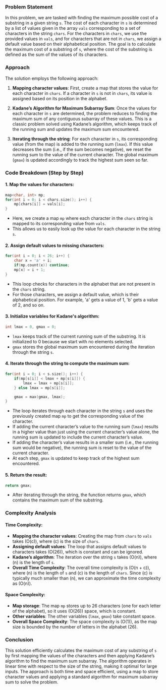 ### Problem Statement

In this problem, we are tasked with finding the maximum possible cost of a substring in a given string `s`. The cost of each character in `s` is determined by a list of values given in the array `vals` corresponding to a set of characters in the string `chars`. For the characters in `chars`, we use the provided values in `vals`, and for characters that are not in `chars`, we assign a default value based on their alphabetical position. The goal is to calculate the maximum cost of a substring of `s`, where the cost of the substring is defined as the sum of the values of its characters.

### Approach

The solution employs the following approach:

1. **Mapping character values**: First, create a map that stores the value for each character in `chars`. If a character in `s` is not in `chars`, its value is assigned based on its position in the alphabet.
   
2. **Kadane’s Algorithm for Maximum Subarray Sum**: Once the values for each character in `s` are determined, the problem reduces to finding the maximum sum of any contiguous subarray of these values. This is a classic problem solved using Kadane’s algorithm, which keeps track of the running sum and updates the maximum sum encountered.

3. **Iterating through the string**: For each character in `s`, its corresponding value (from the map) is added to the running sum (`lmax`). If this value decreases the sum (i.e., if the sum becomes negative), we reset the running sum to the value of the current character. The global maximum (`gmax`) is updated accordingly to track the highest sum seen so far.

### Code Breakdown (Step by Step)

#### 1. **Map the values for characters**:
```cpp
map<char, int> mp;
for(int i = 0; i < chars.size(); i++) {
    mp[chars[i]] = vals[i];
}
```
- Here, we create a map `mp` where each character in the `chars` string is mapped to its corresponding value from `vals`.
- This allows us to easily look up the value for each character in the string `s`.

#### 2. **Assign default values to missing characters**:
```cpp
for(int i = 0; i < 26; i++) {
    char x = 'a' + i;
    if(mp.count(x)) continue;
    mp[x] = i + 1;
}
```
- This loop checks for characters in the alphabet that are not present in the `chars` string. 
- For those characters, we assign a default value, which is their alphabetical position. For example, 'a' gets a value of 1, 'b' gets a value of 2, and so on.

#### 3. **Initialize variables for Kadane's algorithm**:
```cpp
int lmax = 0, gmax = 0;
```
- `lmax` keeps track of the current running sum of the substring. It is initialized to 0 because we start with no elements selected.
- `gmax` stores the global maximum sum encountered during the iteration through the string `s`.

#### 4. **Iterate through the string to compute the maximum sum**:
```cpp
for(int i = 0; i < s.size(); i++) {
    if(mp[s[i]] < lmax + mp[s[i]]) {
        lmax = lmax + mp[s[i]];
    } else lmax = mp[s[i]];

    gmax = max(gmax, lmax);
}
```
- The loop iterates through each character in the string `s` and uses the previously created map `mp` to get the corresponding value of the character.
- If adding the current character’s value to the running sum (`lmax`) results in a higher value than just using the current character’s value alone, the running sum is updated to include the current character’s value.
- If adding the character’s value results in a smaller sum (i.e., the running sum would be negative), the running sum is reset to the value of the current character.
- At each step, `gmax` is updated to keep track of the highest sum encountered.

#### 5. **Return the result**:
```cpp
return gmax;
```
- After iterating through the string, the function returns `gmax`, which contains the maximum sum of the substring.

### Complexity Analysis

#### Time Complexity:
- **Mapping the character values**: Creating the map from `chars` to `vals` takes \(O(c)\), where \(c\) is the size of `chars`.
- **Assigning default values**: The loop that assigns default values to characters takes \(O(26)\), which is constant and can be ignored.
- **Kadane’s algorithm**: The iteration over the string `s` takes \(O(n)\), where \(n\) is the length of `s`.
- **Overall Time Complexity**: The overall time complexity is \(O(n + c)\), where \(n\) is the length of `s` and \(c\) is the length of `chars`. Since \(c\) is typically much smaller than \(n\), we can approximate the time complexity as \(O(n)\).

#### Space Complexity:
- **Map storage**: The map `mp` stores up to 26 characters (one for each letter of the alphabet), so it uses \(O(26)\) space, which is constant.
- **Other variables**: The other variables (`lmax`, `gmax`) take constant space.
- **Overall Space Complexity**: The space complexity is \(O(1)\), as the map size is bounded by the number of letters in the alphabet (26).

### Conclusion

This solution efficiently calculates the maximum cost of any substring of `s` by first mapping the values of the characters and then applying Kadane’s algorithm to find the maximum sum subarray. The algorithm operates in linear time with respect to the size of the string, making it optimal for large inputs. The approach is both time and space efficient, using a map to store character values and applying a standard algorithm for maximum subarray sum to solve the problem.